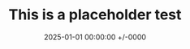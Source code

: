 ---
title: This is a placeholder test
date: 2025-01-01 00:00:00 +/-0000
categories: [general,notes]
tags: [resources, wifi]     # TAG names should always be lowercase
image:
    path: /assets/images/alfa.jpg
---